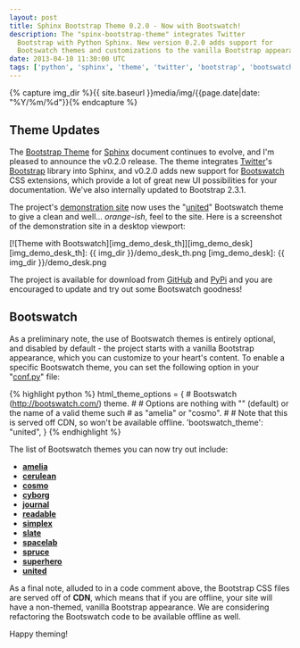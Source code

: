 ```yaml
---
layout: post
title: Sphinx Bootstrap Theme 0.2.0 - Now with Bootswatch!
description: The "spinx-bootstrap-theme" integrates Twitter
  Bootstrap with Python Sphinx. New version 0.2.0 adds support for
  Bootswatch themes and customizations to the vanilla Bootstrap appearance.
date: 2013-04-10 11:30:00 UTC
tags: ['python', 'sphinx', 'theme', 'twitter', 'bootstrap', 'bootswatch']
---
```

{% capture img_dir %}{{ site.baseurl }}media/img/{{page.date|date: "%Y/%m/%d"}}{% endcapture %}

## Theme Updates

The [Bootstrap Theme][sbt_gh] for [Sphinx][sphinx] document continues to
evolve, and I'm pleased to announce the v0.2.0 release. The theme integrates
[Twitter][twitter]'s [Bootstrap][bootstrap] library into Sphinx,
and v0.2.0 adds new support for [Bootswatch][bootswatch] CSS extensions, which
provide a lot of great new UI possibilities for your documentation. We've
also internally updated to Bootstrap 2.3.1.

The project's [demonstration site][sbt_demo_readme] now uses the
"[united](http://bootswatch.com/united/)" Bootswatch theme to give a clean
and well... *orange-ish*, feel to the site. Here is a screenshot of the
demonstration site in a desktop viewport:

[![Theme with Bootswatch][img_demo_desk_th]][img_demo_desk]
[img_demo_desk_th]: {{ img_dir }}/demo_desk_th.png
[img_demo_desk]: {{ img_dir }}/demo_desk.png

The project is available for download from [GitHub][sbt_gh] and
[PyPi][sbt_pypi] and you are encouraged to update and try out some Bootswatch
goodness!

<!-- more start -->

## Bootswatch

As a preliminary note, the use of Bootswatch themes is entirely optional, and
disabled by default - the project starts with a vanilla Bootstrap appearance,
which you can customize to your heart's content. To enable a specific
Bootswatch theme, you can set the following option in your
"[conf.py][sbt_demo_cfg]" file:

{% highlight python %}
html_theme_options = {
    # Bootswatch (http://bootswatch.com/) theme.
    #
    # Options are nothing with "" (default) or the name of a valid theme such
    # as "amelia" or "cosmo".
    #
    # Note that this is served off CDN, so won't be available offline.
    'bootswatch_theme': "united",
}
{% endhighlight %}

The list of Bootswatch themes you can now try out include:

* [**amelia**](http://bootswatch.com/amelia/)
* [**cerulean**](http://bootswatch.com/cerulean/)
* [**cosmo**](http://bootswatch.com/cosmo/)
* [**cyborg**](http://bootswatch.com/cyborg/)
* [**journal**](http://bootswatch.com/journal/)
* [**readable**](http://bootswatch.com/readable/)
* [**simplex**](http://bootswatch.com/simplex/)
* [**slate**](http://bootswatch.com/slate/)
* [**spacelab**](http://bootswatch.com/spacelab/)
* [**spruce**](http://bootswatch.com/spruce/)
* [**superhero**](http://bootswatch.com/superhero/)
* [**united**](http://bootswatch.com/united/)

As a final note, alluded to in a code comment above, the Bootstrap CSS files
are served off of **CDN**, which means that if you are offline, your site will
have a non-themed, vanilla Bootstrap appearance. We are considering refactoring
the Bootswatch code to be available offline as well.

Happy theming!

[bootstrap]: http://twitter.github.com/bootstrap/
[bootswatch]: http://bootswatch.com/
[python]: http://python.org/
[sphinx]: http://sphinx.pocoo.org/
[twitter]: https://twitter.com/
[sbt_demo]: http://ryan-roemer.github.com/sphinx-bootstrap-theme
[sbt_demo_cfg]: https://github.com/ryan-roemer/sphinx-bootstrap-theme/blob/master/demo/source/conf.py
[sbt_demo_readme]: http://ryan-roemer.github.com/sphinx-bootstrap-theme/README.html
[sbt_pypi]: http://pypi.python.org/pypi/sphinx-bootstrap-theme/0.2.0
[sbt_gh]: https://github.com/ryan-roemer/sphinx-bootstrap-theme

<!-- more end -->
